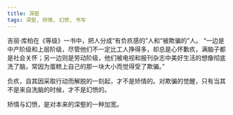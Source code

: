 ```yaml
---
title: 深壑
tags: 深壑, 矫情, 幻愤, 书写
---
```



吉丽·库柏在《等级》一书中，把人分成“有负疚感的”人和“被欺骗的”人。 “一边是中产阶级和上层阶级，尽管他们不一定比工人挣得多，却总是心怀歉疚，满脑子都是社会关怀；另一边则是劳动阶级，他们被电视和报刊杂志中美好生活的想像彻底洗了脑，常因为蛋糕上自己的那一块大小而觉得受了欺骗。”

负疚，自其因采取行动而解脱的一刻起，才不是矫情的。对欺骗的觉醒，只有当其不是来自洗脑的时候，才不是幻愤的。

矫情与幻愤，是对本来的深壑的一种加宽。


